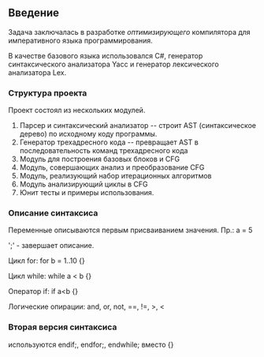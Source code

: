 ## Введение

Задача заключалась в разработке *оптимизирующего* компилятора для императивного языка программирования.

В качестве базового языка использовался C#, генератор синтаксического анализатора Yacc и генератор лексического анализатора Lex.

### Структура проекта

Проект состоял из нескольких модулей.

1. Парсер и синтаксический анализатор -- строит AST (синтаксическое дерево) по исходному коду программы.
2. Генератор трехадресного кода -- превращает AST в последовательность команд трехадресного кода
3. Модуль для построения базовых блоков и CFG
4. Модуль, совершающих анализ и преобразование CFG
  1. Модуль, реализующий набор итерационных алгоритмов
  2. Модуль анализирующий циклы в CFG
5. Юнит тесты и примеры использования.



### Описание синтаксиса

Переменные описываются первым присваиванием значения.
Пр.: a = 5

';' - завершает описание.

Цикл for:
for b = 1..10 {}

Цикл while:
while a < b {}

Оператор if: 
if a<b {}

Логические опирации:
and, or, not, ==, !=, >, <

### Вторая версия синтаксиса

используются endif;, endfor;, endwhile; вместо {}


